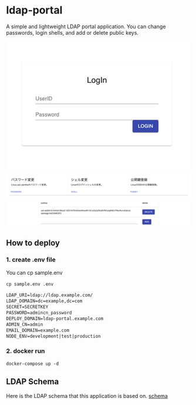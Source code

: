 # ldap-portal
A simple and lightweight LDAP portal application.
You can change passwords, login shells, and add or delete public keys.

![login page](docs/img/login.png)
![index page](docs/img/index.png)
![pubkey page](docs/img/pubkey.png)


## How to deploy

### 1. create .env file

You can cp sample.env

```
cp sample.env .env
```

```
LDAP_URI=ldap://ldap.example.com/
LDAP_DOMAIN=dc=example,dc=com
SECRET=SECRETKEY
PASSWORD=admincn_password
DEPLOY_DOMAIN=ldap-portal.example.com
ADMIN_CN=admin
EMAIL_DOMAIN=example.com
NODE_ENV=development|test|production
```

### 2. docker run

```
docker-compose up -d
```

## LDAP Schema
Here is the LDAP schema that this application is based on.
[schema](docs/schema)
